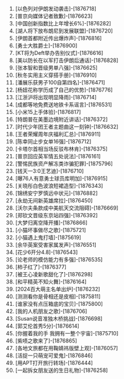 
1. [以色列对伊朗发动袭击]-[1876718]
1. [普京向媒体记者致歉]-[1876623]
1. [中国创新指数比上年增长6%]-[1876282]
1. [湖人将下放布朗尼到发展联盟]-[1876720]
1. [伊朗首都附近传出爆炸声]-[1876816]
1. [勇士大胜爵士]-[1876900]
1. [KT将为Deft举办告别仪式]-[1876616]
1. [美以防长在以军打击伊朗后通话]-[1876828]
1. [张本智和晋级男单八强]-[1876625]
1. [秋冬实用主义穿搭手册]-[1876910]
1. [潘展乐获男子100自第四名]-[1876471]
1. [杨妞花称学历成了自己的优势]-[1876776]
1. [江浙沪将出现明显降雨]-[1876714]
1. [成都等地免费送地铁卡系谣言]-[1876531]
1. [小米15上手体验]-[1876817]
1. [特朗普在美墨边境附近讲话]-[1876372]
1. [时代少年团王者主题曲这一刻钟]-[1876632]
1. [王者荣耀周年庆福利汇总]-[1876911]
1. [陈幸同止步女单16强]-[1876712]
1. [卡塔尔首相当场反驳布林肯]-[1876375]
1. [普京回应英军情五处说法]-[1876161]
1. [警惕民族资产解冻类诈骗犯罪]-[1875796]
1. [钱天一3:0王艺迪]-[1876710]
1. [曝76人有意勇士球员库明加]-[1876915]
1. [关晓彤白色波浪短裙造型]-[1876343]
1. [锦绣安宁罗慎远中状元]-[1876882]
1. [永劫无间新英雄席拉]-[1876450]
1. [沃尔夫条款成中美航天交流阻碍]-[1876669]
1. [郑钦文晋级东京站四强]-[1876392]
1. [大梦归离空降开播]-[1876866]
1. [小猫坏事做尽之歌]-[1875721]
1. [小猫遇上鬼打墙]-[1875619]
1. [余华英案受害家属发声]-[1876551]
1. [花少6开分4.8]-[1876543]
1. [论老师的模仿能力有多强]-[1876535]
1. [柿子红了]-[1876377]
1. [被王心凌新歌甜化了]-[1876298]
1. [和平精英不知火舞]-[1876164]
1. [2024百大萌主名单出炉]-[1876232]
1. [测测看你是骨相还是皮相]-[1875811]
1. [谁家没有点压箱底的宝贝]-[1875800]
1. [我的人机朋友之歌]-[1876706]
1. [Susan说音准独木桥挑战]-[1876698]
1. [郭艾伦首秀5分]-[1876614]
1. [你握着我的手 我拥有一整个宇宙]-[1875710]
1. [紫啧之歌来了]-[1876865]
1. [各地文旅都在用鞠婧祎版壁上观]-[1876057]
1. [活捉一只萌宠可爱鬼]-[1876846]
1. [用APT打开旅行转场]-[1876444]
1. [一起拆女朋友送的生日礼物]-[1876258]